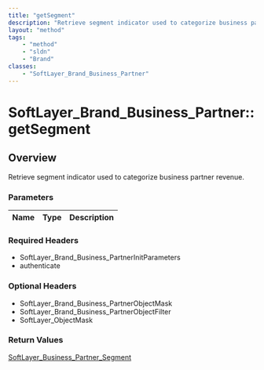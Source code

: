 ```yaml
---
title: "getSegment"
description: "Retrieve segment indicator used to categorize business partner revenue."
layout: "method"
tags:
    - "method"
    - "sldn"
    - "Brand"
classes:
    - "SoftLayer_Brand_Business_Partner"
---
```

# SoftLayer_Brand_Business_Partner::getSegment
## Overview 
Retrieve segment indicator used to categorize business partner revenue.

### Parameters 
|Name | Type | Description |
| --- | --- | --- |


### Required Headers
* SoftLayer_Brand_Business_PartnerInitParameters
* authenticate

### Optional Headers
* SoftLayer_Brand_Business_PartnerObjectMask
* SoftLayer_Brand_Business_PartnerObjectFilter
* SoftLayer_ObjectMask

### Return Values
<a href='/reference/datatypes/SoftLayer_Business_Partner_Segment'>SoftLayer_Business_Partner_Segment </a>

